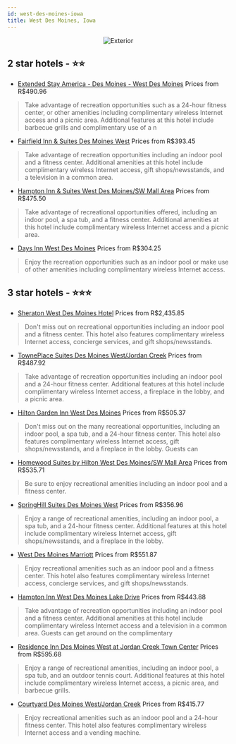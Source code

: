 ```yaml
---
id: west-des-moines-iowa
title: West Des Moines, Iowa
---
```


<center><img src="https://i.travelapi.com/hotels/1000000/20000/14900/14899/f205d237_z.jpg" alt="Exterior" /></center>


##  2 star hotels - ⭐️⭐️

-    [Extended Stay America - Des Moines - West Des Moines](https://us.hurb.com/hotels/west-des-moines/extended-stay-america-des-moines-west-des-moines-JNP-JP617025?cmp=18055) Prices from R$490.96
   > Take advantage of recreation opportunities such as a 24-hour fitness center, or other amenities including complimentary wireless Internet access and a picnic area. Additional features at this hotel include barbecue grills and complimentary use of a n
-    [Fairfield Inn & Suites Des Moines West](https://us.hurb.com/hotels/west-des-moines/fairfield-inn-suites-des-moines-west-JNP-JP385322?cmp=18055) Prices from R$393.45
   > Take advantage of recreation opportunities including an indoor pool and a fitness center. Additional amenities at this hotel include complimentary wireless Internet access, gift shops/newsstands, and a television in a common area.
-    [Hampton Inn & Suites West Des Moines/SW Mall Area](https://us.hurb.com/hotels/west-des-moines/hampton-inn-suites-west-des-moines-sw-mall-area-JNP-JP031546?cmp=18055) Prices from R$475.50
   > Take advantage of recreational opportunities offered, including an indoor pool, a spa tub, and a fitness center. Additional amenities at this hotel include complimentary wireless Internet access and a picnic area.
-    [Days Inn West Des Moines](https://us.hurb.com/hotels/west-des-moines/days-inn-west-des-moines-JNP-JP070526?cmp=18055) Prices from R$304.25
   > Enjoy the recreation opportunities such as an indoor pool or make use of other amenities including complimentary wireless Internet access.

##  3 star hotels - ⭐️⭐️⭐️

-    [Sheraton West Des Moines Hotel](https://us.hurb.com/hotels/west-des-moines/sheraton-west-des-moines-hotel-JNP-JP179150?cmp=18055) Prices from R$2,435.85
   > Don't miss out on recreational opportunities including an indoor pool and a fitness center. This hotel also features complimentary wireless Internet access, concierge services, and gift shops/newsstands.
-    [TownePlace Suites Des Moines West/Jordan Creek](https://us.hurb.com/hotels/west-des-moines/towneplace-suites-des-moines-west-jordan-creek-JNP-JP024252?cmp=18055) Prices from R$487.92
   > Take advantage of recreation opportunities including an indoor pool and a 24-hour fitness center. Additional features at this hotel include complimentary wireless Internet access, a fireplace in the lobby, and a picnic area.
-    [Hilton Garden Inn West Des Moines](https://us.hurb.com/hotels/west-des-moines/hilton-garden-inn-west-des-moines-JNP-JP070529?cmp=18055) Prices from R$505.37
   > Don't miss out on the many recreational opportunities, including an indoor pool, a spa tub, and a 24-hour fitness center. This hotel also features complimentary wireless Internet access, gift shops/newsstands, and a fireplace in the lobby. Guests can
-    [Homewood Suites by Hilton West Des Moines/SW Mall Area](https://us.hurb.com/hotels/west-des-moines/homewood-suites-by-hilton-west-des-moines-sw-mall-area-JNP-JP312626?cmp=18055) Prices from R$535.71
   > Be sure to enjoy recreational amenities including an indoor pool and a fitness center.
-    [SpringHill Suites Des Moines West](https://us.hurb.com/hotels/west-des-moines/springhill-suites-des-moines-west-JNP-JP284180?cmp=18055) Prices from R$356.96
   > Enjoy a range of recreational amenities, including an indoor pool, a spa tub, and a 24-hour fitness center. Additional features at this hotel include complimentary wireless Internet access, gift shops/newsstands, and a fireplace in the lobby.
-    [West Des Moines Marriott](https://us.hurb.com/hotels/west-des-moines/west-des-moines-marriott-JNP-JP181153?cmp=18055) Prices from R$551.87
   > Enjoy recreational amenities such as an indoor pool and a fitness center. This hotel also features complimentary wireless Internet access, concierge services, and gift shops/newsstands.
-    [Hampton Inn West Des Moines Lake Drive](https://us.hurb.com/hotels/west-des-moines/hampton-inn-west-des-moines-lake-drive-JNP-JP153844?cmp=18055) Prices from R$443.88
   > Take advantage of recreation opportunities including an indoor pool and a fitness center. Additional amenities at this hotel include complimentary wireless Internet access and a television in a common area. Guests can get around on the complimentary 
-    [Residence Inn Des Moines West at Jordan Creek Town Center](https://us.hurb.com/hotels/west-des-moines/residence-inn-des-moines-west-at-jordan-creek-town-center-JNP-JP985550?cmp=18055) Prices from R$595.68
   > Enjoy a range of recreational amenities, including an indoor pool, a spa tub, and an outdoor tennis court. Additional features at this hotel include complimentary wireless Internet access, a picnic area, and barbecue grills.
-    [Courtyard Des Moines West/Jordan Creek](https://us.hurb.com/hotels/west-des-moines/courtyard-des-moines-west-jordan-creek-JNP-JP070524?cmp=18055) Prices from R$415.77
   > Enjoy recreational amenities such as an indoor pool and a 24-hour fitness center. This hotel also features complimentary wireless Internet access and a vending machine.
